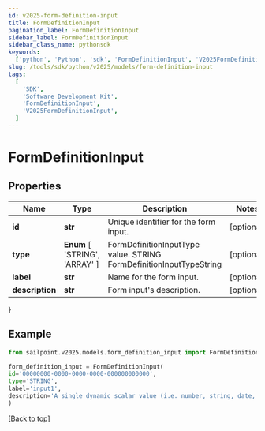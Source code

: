 ```yaml
---
id: v2025-form-definition-input
title: FormDefinitionInput
pagination_label: FormDefinitionInput
sidebar_label: FormDefinitionInput
sidebar_class_name: pythonsdk
keywords:
  ['python', 'Python', 'sdk', 'FormDefinitionInput', 'V2025FormDefinitionInput']
slug: /tools/sdk/python/v2025/models/form-definition-input
tags:
  [
    'SDK',
    'Software Development Kit',
    'FormDefinitionInput',
    'V2025FormDefinitionInput',
  ]
---
```


# FormDefinitionInput

## Properties

| Name | Type | Description | Notes |
| --- | --- | --- | --- |
| **id** | **str** | Unique identifier for the form input. | [optional] |
| **type** | **Enum** [ 'STRING', 'ARRAY' ] | FormDefinitionInputType value. STRING FormDefinitionInputTypeString | [optional] |
| **label** | **str** | Name for the form input. | [optional] |
| **description** | **str** | Form input's description. | [optional] |

}

## Example

```python
from sailpoint.v2025.models.form_definition_input import FormDefinitionInput

form_definition_input = FormDefinitionInput(
id='00000000-0000-0000-0000-000000000000',
type='STRING',
label='input1',
description='A single dynamic scalar value (i.e. number, string, date, etc.) that can be passed into the form for use in conditional logic'
)

```

[[Back to top]](#)
